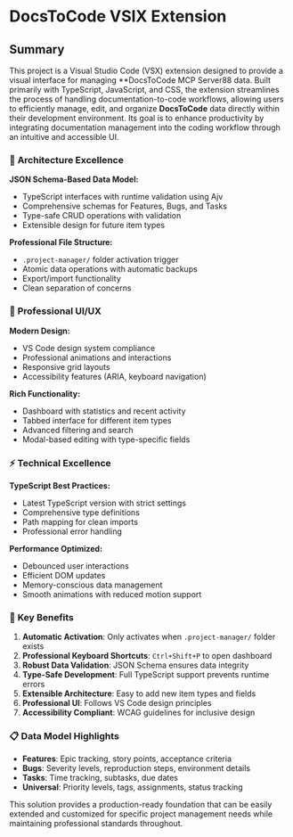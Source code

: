 # DocsToCode VSIX Extension

## Summary

This project is a Visual Studio Code (VSX) extension designed to provide a visual interface for managing **DocsToCode MCP Server88 data. Built primarily with TypeScript, JavaScript, and CSS, the extension streamlines the process of handling documentation-to-code workflows, allowing users to efficiently manage, edit, and organize **DocsToCode** data directly within their development environment. Its goal is to enhance productivity by integrating documentation management into the coding workflow through an intuitive and accessible UI.

### 🎯 **Architecture Excellence**

**JSON Schema-Based Data Model:**
- TypeScript interfaces with runtime validation using Ajv
- Comprehensive schemas for Features, Bugs, and Tasks
- Type-safe CRUD operations with validation
- Extensible design for future item types

**Professional File Structure:**
- `.project-manager/` folder activation trigger
- Atomic data operations with automatic backups
- Export/import functionality
- Clean separation of concerns

### 🎨 **Professional UI/UX**

**Modern Design:**
- VS Code design system compliance
- Professional animations and interactions
- Responsive grid layouts
- Accessibility features (ARIA, keyboard navigation)

**Rich Functionality:**
- Dashboard with statistics and recent activity
- Tabbed interface for different item types
- Advanced filtering and search
- Modal-based editing with type-specific fields

### ⚡ **Technical Excellence**

**TypeScript Best Practices:**
- Latest TypeScript version with strict settings
- Comprehensive type definitions
- Path mapping for clean imports
- Professional error handling

**Performance Optimized:**
- Debounced user interactions
- Efficient DOM updates
- Memory-conscious data management
- Smooth animations with reduced motion support

### 🚀 **Key Benefits**

1. **Automatic Activation**: Only activates when `.project-manager/` folder exists
2. **Professional Keyboard Shortcuts**: `Ctrl+Shift+P` to open dashboard
3. **Robust Data Validation**: JSON Schema ensures data integrity
4. **Type-Safe Development**: Full TypeScript support prevents runtime errors
5. **Extensible Architecture**: Easy to add new item types and fields
6. **Professional UI**: Follows VS Code design principles
7. **Accessibility Compliant**: WCAG guidelines for inclusive design

### 📋 **Data Model Highlights**

- **Features**: Epic tracking, story points, acceptance criteria
- **Bugs**: Severity levels, reproduction steps, environment details
- **Tasks**: Time tracking, subtasks, due dates
- **Universal**: Priority levels, tags, assignments, status tracking

This solution provides a production-ready foundation that can be easily extended and customized for specific project management needs while maintaining professional standards throughout.
